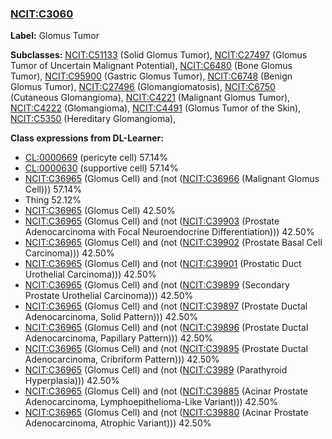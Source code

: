
### [NCIT:C3060](http://purl.obolibrary.org/obo/NCIT_C3060)
**Label:** Glomus Tumor

**Subclasses:** [NCIT:C51133](http://purl.obolibrary.org/obo/NCIT_C51133) (Solid Glomus Tumor), [NCIT:C27497](http://purl.obolibrary.org/obo/NCIT_C27497) (Glomus Tumor of Uncertain Malignant Potential), [NCIT:C6480](http://purl.obolibrary.org/obo/NCIT_C6480) (Bone Glomus Tumor), [NCIT:C95900](http://purl.obolibrary.org/obo/NCIT_C95900) (Gastric Glomus Tumor), [NCIT:C6748](http://purl.obolibrary.org/obo/NCIT_C6748) (Benign Glomus Tumor), [NCIT:C27496](http://purl.obolibrary.org/obo/NCIT_C27496) (Glomangiomatosis), [NCIT:C6750](http://purl.obolibrary.org/obo/NCIT_C6750) (Cutaneous Glomangioma), [NCIT:C4221](http://purl.obolibrary.org/obo/NCIT_C4221) (Malignant Glomus Tumor), [NCIT:C4222](http://purl.obolibrary.org/obo/NCIT_C4222) (Glomangioma), [NCIT:C4491](http://purl.obolibrary.org/obo/NCIT_C4491) (Glomus Tumor of the Skin), [NCIT:C5350](http://purl.obolibrary.org/obo/NCIT_C5350) (Hereditary Glomangioma), 

**Class expressions from DL-Learner:**

- [CL:0000669](http://purl.obolibrary.org/obo/CL_0000669) (pericyte cell) 57.14%
- [CL:0000630](http://purl.obolibrary.org/obo/CL_0000630) (supportive cell) 57.14%
- [NCIT:C36965](http://purl.obolibrary.org/obo/NCIT_C36965) (Glomus Cell) and (not ([NCIT:C36966](http://purl.obolibrary.org/obo/NCIT_C36966) (Malignant Glomus Cell))) 57.14%
- Thing 52.12%
- [NCIT:C36965](http://purl.obolibrary.org/obo/NCIT_C36965) (Glomus Cell) 42.50%
- [NCIT:C36965](http://purl.obolibrary.org/obo/NCIT_C36965) (Glomus Cell) and (not ([NCIT:C39903](http://purl.obolibrary.org/obo/NCIT_C39903) (Prostate Adenocarcinoma with Focal Neuroendocrine Differentiation))) 42.50%
- [NCIT:C36965](http://purl.obolibrary.org/obo/NCIT_C36965) (Glomus Cell) and (not ([NCIT:C39902](http://purl.obolibrary.org/obo/NCIT_C39902) (Prostate Basal Cell Carcinoma))) 42.50%
- [NCIT:C36965](http://purl.obolibrary.org/obo/NCIT_C36965) (Glomus Cell) and (not ([NCIT:C39901](http://purl.obolibrary.org/obo/NCIT_C39901) (Prostatic Duct Urothelial Carcinoma))) 42.50%
- [NCIT:C36965](http://purl.obolibrary.org/obo/NCIT_C36965) (Glomus Cell) and (not ([NCIT:C39899](http://purl.obolibrary.org/obo/NCIT_C39899) (Secondary Prostate Urothelial Carcinoma))) 42.50%
- [NCIT:C36965](http://purl.obolibrary.org/obo/NCIT_C36965) (Glomus Cell) and (not ([NCIT:C39897](http://purl.obolibrary.org/obo/NCIT_C39897) (Prostate Ductal Adenocarcinoma, Solid Pattern))) 42.50%
- [NCIT:C36965](http://purl.obolibrary.org/obo/NCIT_C36965) (Glomus Cell) and (not ([NCIT:C39896](http://purl.obolibrary.org/obo/NCIT_C39896) (Prostate Ductal Adenocarcinoma, Papillary Pattern))) 42.50%
- [NCIT:C36965](http://purl.obolibrary.org/obo/NCIT_C36965) (Glomus Cell) and (not ([NCIT:C39895](http://purl.obolibrary.org/obo/NCIT_C39895) (Prostate Ductal Adenocarcinoma, Cribriform Pattern))) 42.50%
- [NCIT:C36965](http://purl.obolibrary.org/obo/NCIT_C36965) (Glomus Cell) and (not ([NCIT:C3989](http://purl.obolibrary.org/obo/NCIT_C3989) (Parathyroid Hyperplasia))) 42.50%
- [NCIT:C36965](http://purl.obolibrary.org/obo/NCIT_C36965) (Glomus Cell) and (not ([NCIT:C39885](http://purl.obolibrary.org/obo/NCIT_C39885) (Acinar Prostate Adenocarcinoma, Lymphoepithelioma-Like Variant))) 42.50%
- [NCIT:C36965](http://purl.obolibrary.org/obo/NCIT_C36965) (Glomus Cell) and (not ([NCIT:C39880](http://purl.obolibrary.org/obo/NCIT_C39880) (Acinar Prostate Adenocarcinoma, Atrophic Variant))) 42.50%


